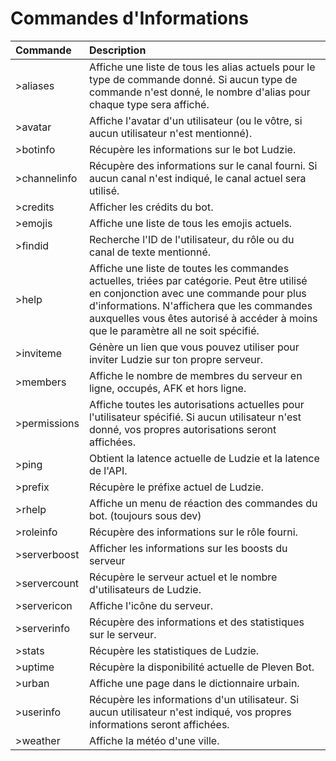 # Commandes d'Informations

| Commande | Description |
| :--- | :--- |
| &gt;aliases  | Affiche une liste de tous les alias actuels pour le type de commande donné. Si aucun type de commande n'est donné, le nombre d'alias pour chaque type sera affiché. |
| &gt;avatar | Affiche l'avatar d'un utilisateur \(ou le vôtre, si aucun utilisateur n'est mentionné\). |
| &gt;botinfo | Récupère les informations sur le bot Ludzie. |
| &gt;channelinfo | Récupère des informations sur le canal fourni. Si aucun canal n'est indiqué, le canal actuel sera utilisé. |
| &gt;credits | Afficher les crédits du bot. |
| &gt;emojis | Affiche une liste de tous les emojis actuels. |
| &gt;findid | Recherche l'ID de l'utilisateur, du rôle ou du canal de texte mentionné. |
| &gt;help | Affiche une liste de toutes les commandes actuelles, triées par catégorie. Peut être utilisé en conjonction avec une commande pour plus d'informations. N'affichera que les commandes auxquelles vous êtes autorisé à accéder à moins que le paramètre all ne soit spécifié. |
| &gt;inviteme | Génère un lien que vous pouvez utiliser pour inviter Ludzie sur ton propre serveur. |
| &gt;members | Affiche le nombre de membres du serveur en ligne, occupés, AFK et hors ligne. |
| &gt;permissions | Affiche toutes les autorisations actuelles pour l'utilisateur spécifié. Si aucun utilisateur n'est donné, vos propres autorisations seront affichées. |
| &gt;ping | Obtient la latence actuelle de Ludzie et la latence de l'API. |
| &gt;prefix | Récupère le préfixe actuel de Ludzie. |
| &gt;rhelp | Affiche un menu de réaction des commandes du bot. \(toujours sous dev\) |
| &gt;roleinfo | Récupère des informations sur le rôle fourni. |
| &gt;serverboost | Afficher les informations sur les boosts du serveur |
| &gt;servercount | Récupère le serveur actuel et le nombre d'utilisateurs de Ludzie. |
| &gt;servericon | Affiche l'icône du serveur. |
| &gt;serverinfo | Récupère des informations et des statistiques sur le serveur. |
| &gt;stats | Récupère les statistiques de Ludzie. |
| &gt;uptime | Récupère la disponibilité actuelle de Pleven Bot. |
| &gt;urban | Affiche une page dans le dictionnaire urbain. |
| &gt;userinfo | Récupère les informations d'un utilisateur. Si aucun utilisateur n'est indiqué, vos propres informations seront affichées. |
| &gt;weather | Affiche la météo d'une ville. |

